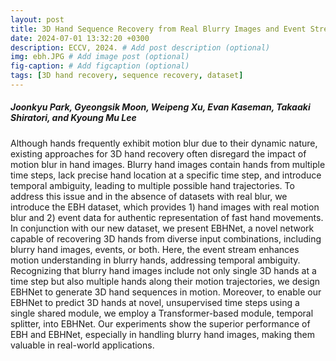 ```yaml
---
layout: post
title: 3D Hand Sequence Recovery from Real Blurry Images and Event Stream, ECCV, 2024.
date: 2024-07-01 13:32:20 +0300
description: ECCV, 2024. # Add post description (optional)
img: ebh.JPG # Add image post (optional)
fig-caption: # Add figcaption (optional)
tags: [3D hand recovery, sequence recovery, dataset]
---
```

##### Joonkyu Park, Gyeongsik Moon, Weipeng Xu, Evan Kaseman, Takaaki Shiratori, and Kyoung Mu Lee

Although hands frequently exhibit motion blur due to their dynamic nature, existing approaches for 3D hand recovery often disregard the impact of motion blur in hand images. Blurry hand images contain hands from multiple time steps, lack precise hand location at a specific time step, and introduce temporal ambiguity, leading to multiple possible hand trajectories. To address this issue and in the absence of datasets with real blur, we introduce the EBH dataset, which provides 1) hand images with real motion blur and 2) event data for authentic representation of fast hand movements. In conjunction with our new dataset, we present EBHNet, a novel network capable of recovering 3D hands from diverse input combinations, including blurry hand images, events, or both. Here, the event stream enhances motion understanding in blurry hands, addressing temporal ambiguity. Recognizing that blurry hand images include not only single 3D hands at a time step but also multiple hands along their motion trajectories, we design EBHNet to generate 3D hand sequences in motion. Moreover, to enable our EBHNet to predict 3D hands at novel, unsupervised time steps using a single shared module, we employ a Transformer-based module, temporal splitter, into EBHNet. Our experiments show the superior performance of EBH and EBHNet, especially in handling blurry hand images, making them valuable in real-world applications. 


